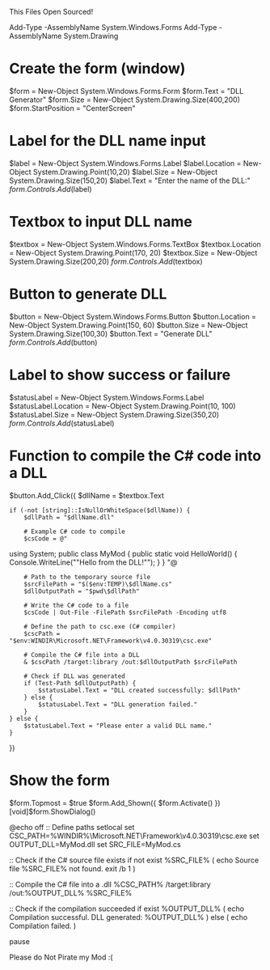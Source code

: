 This Files Open Sourced!

Add-Type -AssemblyName System.Windows.Forms
Add-Type -AssemblyName System.Drawing

# Create the form (window)
$form = New-Object System.Windows.Forms.Form
$form.Text = "DLL Generator"
$form.Size = New-Object System.Drawing.Size(400,200)
$form.StartPosition = "CenterScreen"

# Label for the DLL name input
$label = New-Object System.Windows.Forms.Label
$label.Location = New-Object System.Drawing.Point(10,20)
$label.Size = New-Object System.Drawing.Size(150,20)
$label.Text = "Enter the name of the DLL:"
$form.Controls.Add($label)

# Textbox to input DLL name
$textbox = New-Object System.Windows.Forms.TextBox
$textbox.Location = New-Object System.Drawing.Point(170, 20)
$textbox.Size = New-Object System.Drawing.Size(200,20)
$form.Controls.Add($textbox)

# Button to generate DLL
$button = New-Object System.Windows.Forms.Button
$button.Location = New-Object System.Drawing.Point(150, 60)
$button.Size = New-Object System.Drawing.Size(100,30)
$button.Text = "Generate DLL"
$form.Controls.Add($button)

# Label to show success or failure
$statusLabel = New-Object System.Windows.Forms.Label
$statusLabel.Location = New-Object System.Drawing.Point(10, 100)
$statusLabel.Size = New-Object System.Drawing.Size(350,20)
$form.Controls.Add($statusLabel)

# Function to compile the C# code into a DLL
$button.Add_Click({
    $dllName = $textbox.Text

    if (-not [string]::IsNullOrWhiteSpace($dllName)) {
        $dllPath = "$dllName.dll"

        # Example C# code to compile
        $csCode = @"
using System;
public class MyMod {
    public static void HelloWorld() {
        Console.WriteLine(""Hello from the DLL!"");
    }
}
"@

        # Path to the temporary source file
        $srcFilePath = "$($env:TEMP)\$dllName.cs"
        $dllOutputPath = "$pwd\$dllPath"

        # Write the C# code to a file
        $csCode | Out-File -FilePath $srcFilePath -Encoding utf8

        # Define the path to csc.exe (C# compiler)
        $cscPath = "$env:WINDIR\Microsoft.NET\Framework\v4.0.30319\csc.exe"

        # Compile the C# file into a DLL
        & $cscPath /target:library /out:$dllOutputPath $srcFilePath

        # Check if DLL was generated
        if (Test-Path $dllOutputPath) {
            $statusLabel.Text = "DLL created successfully: $dllPath"
        } else {
            $statusLabel.Text = "DLL generation failed."
        }
    } else {
        $statusLabel.Text = "Please enter a valid DLL name."
    }
})

# Show the form
$form.Topmost = $true
$form.Add_Shown({ $form.Activate() })
[void]$form.ShowDialog()



@echo off
:: Define paths
setlocal
set CSC_PATH=%WINDIR%\Microsoft.NET\Framework\v4.0.30319\csc.exe
set OUTPUT_DLL=MyMod.dll
set SRC_FILE=MyMod.cs

:: Check if the C# source file exists
if not exist %SRC_FILE% (
    echo Source file %SRC_FILE% not found.
    exit /b 1
)

:: Compile the C# file into a .dll
%CSC_PATH% /target:library /out:%OUTPUT_DLL% %SRC_FILE%

:: Check if the compilation succeeded
if exist %OUTPUT_DLL% (
    echo Compilation successful. DLL generated: %OUTPUT_DLL%
) else (
    echo Compilation failed.
)

pause


Please do Not Pirate my Mod :(
